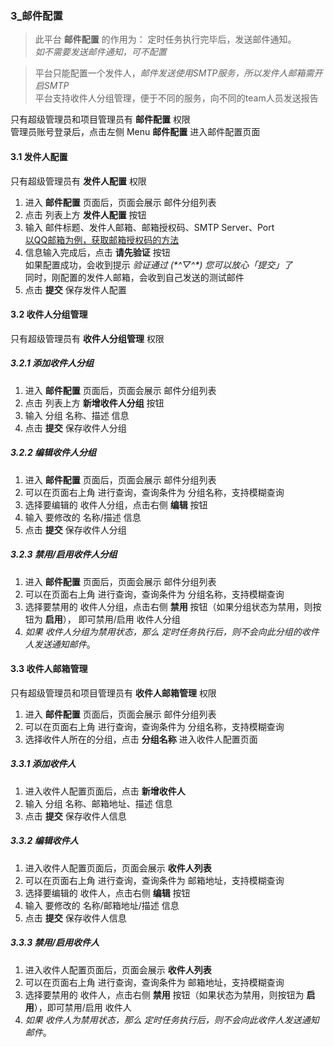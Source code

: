 ### 3_邮件配置
>此平台 **邮件配置** 的作用为： 定时任务执行完毕后，发送邮件通知。  
>*如不需要发送邮件通知，可不配置*

>平台只能配置一个发件人，*邮件发送使用SMTP服务，所以发件人邮箱需开启SMTP*  
>平台支持收件人分组管理，便于不同的服务，向不同的team人员发送报告

只有超级管理员和项目管理员有 **邮件配置** 权限  
管理员账号登录后，点击左侧 Menu **邮件配置** 进入邮件配置页面
#### 3.1 发件人配置
只有超级管理员有 **发件人配置** 权限  
1. 进入 **邮件配置** 页面后，页面会展示 邮件分组列表
2. 点击 列表上方 **发件人配置** 按钮
3. 输入 邮件标题、发件人邮箱、邮箱授权码、SMTP Server、Port  
[以QQ邮箱为例，获取邮箱授权码的方法](https://jingyan.baidu.com/article/6079ad0eb14aaa28fe86db5a.html)
4. 信息输入完成后，点击 **请先验证** 按钮  
如果配置成功，会收到提示 *验证通过 (\*^▽^\*) 您可以放心「提交」了*  
同时，刚配置的发件人邮箱，会收到自己发送的测试邮件
5. 点击 **提交** 保存发件人配置

#### 3.2 收件人分组管理
只有超级管理员有 **收件人分组管理** 权限  
##### 3.2.1 添加收件人分组
1. 进入 **邮件配置** 页面后，页面会展示 邮件分组列表
2. 点击 列表上方 **新增收件人分组** 按钮
3. 输入 分组 名称、描述 信息
4. 点击 **提交** 保存收件人分组
##### 3.2.2 编辑收件人分组
1. 进入 **邮件配置** 页面后，页面会展示 邮件分组列表
2. 可以在页面右上角 进行查询，查询条件为 分组名称，支持模糊查询
3. 选择要编辑的 收件人分组，点击右侧 **编辑** 按钮
4. 输入 要修改的 名称/描述 信息
5. 点击 **提交** 保存收件人分组
##### 3.2.3 禁用/启用收件人分组
1. 进入 **邮件配置** 页面后，页面会展示 邮件分组列表
2. 可以在页面右上角 进行查询，查询条件为 分组名称，支持模糊查询
3. 选择要禁用的 收件人分组，点击右侧 **禁用** 按钮（如果分组状态为禁用，则按钮为 **启用**）， 即可禁用/启用 收件人分组
4. *如果 收件人分组为禁用状态，那么 定时任务执行后，则不会向此分组的收件人发送通知邮件*。

#### 3.3 收件人邮箱管理
只有超级管理员和项目管理员有 **收件人邮箱管理** 权限  
1. 进入 **邮件配置** 页面后，页面会展示 邮件分组列表
2. 可以在页面右上角 进行查询，查询条件为 分组名称，支持模糊查询  
3. 选择收件人所在的分组，点击 **分组名称** 进入收件人配置页面  
##### 3.3.1 添加收件人  
1. 进入收件人配置页面后，点击 **新增收件人**  
2. 输入 分组 名称、邮箱地址、描述 信息  
3. 点击 **提交** 保存收件人信息  
##### 3.3.2 编辑收件人
1. 进入收件人配置页面后，页面会展示 **收件人列表**
2. 可以在页面右上角 进行查询，查询条件为 邮箱地址，支持模糊查询
3. 选择要编辑的 收件人，点击右侧 **编辑** 按钮
4. 输入 要修改的 名称/邮箱地址/描述 信息
5. 点击 **提交** 保存收件人信息
##### 3.3.3 禁用/启用收件人
1. 进入收件人配置页面后，页面会展示 **收件人列表**
2. 可以在页面右上角 进行查询，查询条件为 邮箱地址，支持模糊查询
3. 选择要禁用的 收件人，点击右侧 **禁用** 按钮（如果状态为禁用，则按钮为 **启用**），即可禁用/启用 收件人
4. *如果 收件人为禁用状态，那么 定时任务执行后，则不会向此收件人发送通知邮件*。